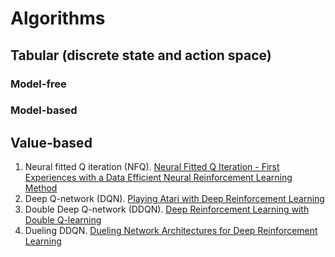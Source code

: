 # Algorithms
## Tabular (discrete state and action space)
### Model-free
### Model-based
## Value-based
1. Neural fitted Q iteration (NFQ). [Neural Fitted Q Iteration - First Experiences with a Data Efficient Neural Reinforcement Learning Method](https://ml.informatik.uni-freiburg.de/former/_media/publications/rieecml05.pdf)
2. Deep Q-network (DQN). [Playing Atari with Deep Reinforcement Learning](https://www.cs.toronto.edu/~vmnih/docs/dqn.pdf)
3. Double Deep Q-network (DDQN). [Deep Reinforcement Learning with Double Q-learning](https://arxiv.org/abs/1509.06461)
4. Dueling DDQN. [Dueling Network Architectures for Deep Reinforcement Learning](https://arxiv.org/abs/1511.06581)